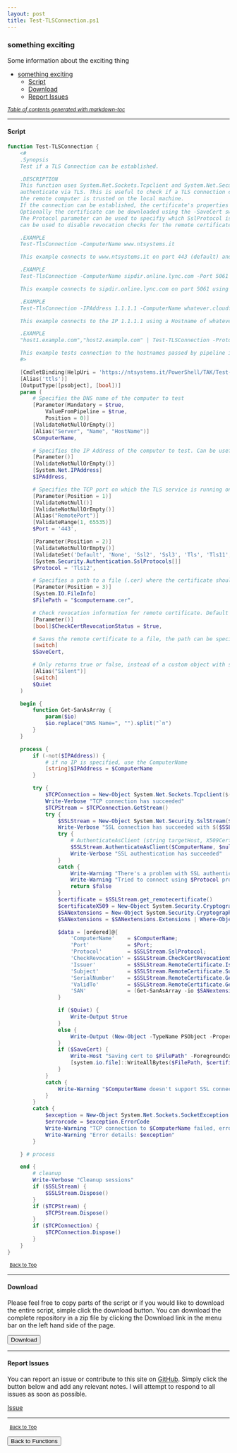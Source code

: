 ```yaml
---
layout: post
title: Test-TLSConnection.ps1
---
```


### something exciting

Some information about the exciting thing

- [something exciting](#something-exciting)
  - [Script](#script)
  - [Download](#download)
  - [Report Issues](#report-issues)

<small><i><a href='http://ecotrust-canada.github.io/markdown-toc/'>Table of contents generated with markdown-toc</a></i></small>

---

#### Script

```powershell
function Test-TLSConnection {
    <#
    .Synopsis
    Test if a TLS Connection can be established.

    .DESCRIPTION
    This function uses System.Net.Sockets.Tcpclient and System.Net.Security.SslStream to connect to a ComputerName and
    authenticate via TLS. This is useful to check if a TLS connection can be established and if the certificate used on
    the remote computer is trusted on the local machine.
    If the connection can be established, the certificate's properties will be output as custom object.
    Optionally the certificate can be downloaded using the -SaveCert switch.
    The Protocol parameter can be used to specifiy which SslProtocol is used to perform the test. The CheckCertRevocationStatus parameter
    can be used to disable revocation checks for the remote certificate.

    .EXAMPLE
    Test-TlsConnection -ComputerName www.ntsystems.it

    This example connects to www.ntsystems.it on port 443 (default) and outputs the certificate's properties.

    .EXAMPLE
    Test-TlsConnection -ComputerName sipdir.online.lync.com -Port 5061 -Protocol Tls12 -SaveCert

    This example connects to sipdir.online.lync.com on port 5061 using TLS 1.2 and saves the certificate to the temp folder.

    .EXAMPLE
    Test-TlsConnection -IPAddress 1.1.1.1 -ComputerName whatever.cloudflare.com

    This example connects to the IP 1.1.1.1 using a Hostname of whatever.cloudflare.com. This can be useful to test hosts that don't have DNS records configured.

    .EXAMPLE
    "host1.example.com","host2.example.com" | Test-TLSConnection -Protocol Tls11 -Quiet

    This example tests connection to the hostnames passed by pipeline input. It uses the -Quiet parameter and therefore only returns true/false.
    #>

    [CmdletBinding(HelpUri = 'https://ntsystems.it/PowerShell/TAK/Test-TLSConnection/')]
    [Alias('ttls')]
    [OutputType([psobject], [bool])]
    param (
        # Specifies the DNS name of the computer to test
        [Parameter(Mandatory = $true,
            ValueFromPipeline = $true,
            Position = 0)]
        [ValidateNotNullOrEmpty()]
        [Alias("Server", "Name", "HostName")]
        $ComputerName,

        # Specifies the IP Address of the computer to test. Can be useful if no DNS record exists.
        [Parameter()]
        [ValidateNotNullOrEmpty()]
        [System.Net.IPAddress]
        $IPAddress,

        # Specifies the TCP port on which the TLS service is running on the computer to test
        [Parameter(Position = 1)]
        [ValidateNotNull()]
        [ValidateNotNullOrEmpty()]
        [Alias("RemotePort")]
        [ValidateRange(1, 65535)]
        $Port = '443',

        [Parameter(Position = 2)]
        [ValidateNotNullOrEmpty()]
        [ValidateSet('Default', 'None', 'Ssl2', 'Ssl3', 'Tls', 'Tls11', 'Tls12', 'Tls13')]
        [System.Security.Authentication.SslProtocols[]]
        $Protocol = 'Tls12',

        # Specifies a path to a file (.cer) where the certificate should be saved if the SaveCert switch parameter is used
        [Parameter(Position = 3)]
        [System.IO.FileInfo]
        $FilePath = "$computername.cer",

        # Check revocation information for remote certificate. Default is true.
        [Parameter()]
        [bool]$CheckCertRevocationStatus = $true,

        # Saves the remote certificate to a file, the path can be specified using the FilePath parameter
        [switch]
        $SaveCert,

        # Only returns true or false, instead of a custom object with some information.
        [Alias("Silent")]
        [switch]
        $Quiet
    )

    begin {
        function Get-SanAsArray {
            param($io)
            $io.replace("DNS Name=", "").split("`n")
        }
    }

    process {
        if (-not($IPAddress)) {
            # if no IP is specified, use the ComputerName
            [string]$IPAddress = $ComputerName
        }

        try {
            $TCPConnection = New-Object System.Net.Sockets.Tcpclient($($IPAddress.ToString()), $Port)
            Write-Verbose "TCP connection has succeeded"
            $TCPStream = $TCPConnection.GetStream()
            try {
                $SSLStream = New-Object System.Net.Security.SslStream($TCPStream)
                Write-Verbose "SSL connection has succeeded with $($SSLStream.SslProtocol)"
                try {
                    # AuthenticateAsClient (string targetHost, X509CertificateCollection clientCertificates, SslProtocols enabledSslProtocols, bool checkCertificateRevocation)
                    $SSLStream.AuthenticateAsClient($ComputerName, $null, $Protocol, $CheckCertRevocationStatus)
                    Write-Verbose "SSL authentication has succeeded"
                }
                catch {
                    Write-Warning "There's a problem with SSL authentication to $ComputerName `n$_"
                    Write-Warning "Tried to connect using $Protocol protocol. Try another protocol with the -Protocol parameter."
                    return $false
                }
                $certificate = $SSLStream.get_remotecertificate()
                $certificateX509 = New-Object System.Security.Cryptography.X509Certificates.X509Certificate2($certificate)
                $SANextensions = New-Object System.Security.Cryptography.X509Certificates.X509Certificate2Collection($certificateX509)
                $SANextensions = $SANextensions.Extensions | Where-Object { $_.Oid.FriendlyName -like "*subject alternative name" }

                $data = [ordered]@{
                    'ComputerName'    = $ComputerName;
                    'Port'            = $Port;
                    'Protocol'        = $SSLStream.SslProtocol;
                    'CheckRevocation' = $SSLStream.CheckCertRevocationStatus;
                    'Issuer'          = $SSLStream.RemoteCertificate.Issuer;
                    'Subject'         = $SSLStream.RemoteCertificate.Subject;
                    'SerialNumber'    = $SSLStream.RemoteCertificate.GetSerialNumberString();
                    'ValidTo'         = $SSLStream.RemoteCertificate.GetExpirationDateString();
                    'SAN'             = (Get-SanAsArray -io $SANextensions.Format(1));
                }

                if ($Quiet) {
                    Write-Output $true
                }
                else {
                    Write-Output (New-Object -TypeName PSObject -Property $Data)
                }
                if ($SaveCert) {
                    Write-Host "Saving cert to $FilePath" -ForegroundColor Yellow
                    [system.io.file]::WriteAllBytes($FilePath, $certificateX509.Export([System.Security.Cryptography.X509Certificates.X509ContentType]::Cert))
                }
            }
            catch {
                Write-Warning "$ComputerName doesn't support SSL connections at TCP port $Port `n$_"
            }
        }
        catch {
            $exception = New-Object System.Net.Sockets.SocketException
            $errorcode = $exception.ErrorCode
            Write-Warning "TCP connection to $ComputerName failed, error code:$errorcode"
            Write-Warning "Error details: $exception"
        }

    } # process

    end {
        # cleanup
        Write-Verbose "Cleanup sessions"
        if ($SSLStream) {
            $SSLStream.Dispose()
        }
        if ($TCPStream) {
            $TCPStream.Dispose()
        }
        if ($TCPConnection) {
            $TCPConnection.Dispose()
        }
    }
}
```

<span style="font-size:11px;"><a href="#"><i class="fas fa-caret-up" aria-hidden="true" style="color: white; margin-right:5px;"></i>Back to Top</a></span>

---

#### Download

Please feel free to copy parts of the script or if you would like to download the entire script, simple click the download button. You can download the complete repository in a zip file by clicking the Download link in the menu bar on the left hand side of the page.

<button class="btn" type="submit" onclick="window.open('/PowerShell/functions/Test-TLSConnection.ps1')">
    <i class="fa fa-cloud-download-alt">
    </i>
        Download
</button>

---

#### Report Issues

You can report an issue or contribute to this site on <a href="https://github.com/BanterBoy/scripts-blog/issues">GitHub</a>. Simply click the button below and add any relevant notes. I will attempt to respond to all issues as soon as possible.

<!-- Place this tag where you want the button to render. -->

<a class="github-button" href="https://github.com/BanterBoy/scripts-blog/issues/new?title=Test-TLSConnection.ps1&body=There is a problem with this function. Please find details below." data-show-count="true" aria-label="Issue BanterBoy/scripts-blog on GitHub">Issue</a>

---

<span style="font-size:11px;"><a href="#"><i class="fas fa-caret-up" aria-hidden="true" style="color: white; margin-right:5px;"></i>Back to Top</a></span>

<a href="/menu/_pages/functions.html">
    <button class="btn">
        <i class='fas fa-reply'>
        </i>
            Back to Functions
    </button>
</a>

[1]: http://ecotrust-canada.github.io/markdown-toc
[2]: https://github.com/googlearchive/code-prettify
